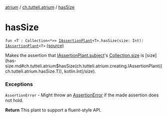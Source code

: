 [atrium](../index.md) / [ch.tutteli.atrium](index.md) / [hasSize](.)

# hasSize

`fun <T : Collection<*>> `[`IAssertionPlant`](../ch.tutteli.atrium.creating/-i-assertion-plant/index.md)`<T>.hasSize(size: Int): `[`IAssertionPlant`](../ch.tutteli.atrium.creating/-i-assertion-plant/index.md)`<T>` [(source)](https://github.com/robstoll/atrium/tree/master/atrium-assertions/src/main/kotlin/ch/tutteli/atrium/collectionAssertions.kt#L11)

Makes the assertion that [IAssertionPlant.subject](../ch.tutteli.atrium.creating/-i-assertion-plant-with-common-fields/subject.md)'s [Collection.size](#) is [size](has-size.md#ch.tutteli.atrium$hasSize(ch.tutteli.atrium.creating.IAssertionPlant((ch.tutteli.atrium.hasSize.T)), kotlin.Int)/size).

### Exceptions

`AssertionError` - Might throw an [AssertionError](http://docs.oracle.com/javase/6/docs/api/java/lang/AssertionError.html) if the made assertion does not hold.

**Return**
This plant to support a fluent-style API.

